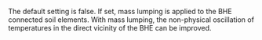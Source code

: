 The default setting is false.
If set, mass lumping is applied to the BHE connected soil elements.
With mass lumping, the non-physical oscillation of temperatures in the direct vicinity of the BHE can be improved.
